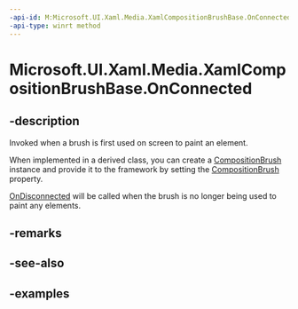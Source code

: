 ```yaml
---
-api-id: M:Microsoft.UI.Xaml.Media.XamlCompositionBrushBase.OnConnected
-api-type: winrt method
---
```


<!-- Method syntax.
virtual protected void XamlCompositionBrushBase.OnConnected()
-->

# Microsoft.UI.Xaml.Media.XamlCompositionBrushBase.OnConnected

## -description

Invoked when a brush is first used on screen to paint an element. 

When implemented in a derived class, you can create a [CompositionBrush](../microsoft.ui.composition/compositionbrush.md) instance and provide it to the framework by setting the [CompositionBrush](../microsoft.ui.composition/compositionbrush.md) property.

[OnDisconnected](xamlcompositionbrushbase_ondisconnected_510183142.md) will be called when the brush is no longer being used to paint any elements.

## -remarks

## -see-also

## -examples

